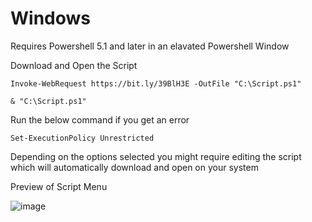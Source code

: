 # Windows

Requires Powershell 5.1 and later in an elavated Powershell Window

Download and Open the Script
```        
Invoke-WebRequest https://bit.ly/39BlH3E -OutFile "C:\Script.ps1"
```
```
& "C:\Script.ps1"
 ```
Run the below command if you get an error
```
Set-ExecutionPolicy Unrestricted
```
Depending on the options selected you might require editing the script which will automatically download and open on your system

Preview of Script Menu

![image](https://user-images.githubusercontent.com/90516190/134969945-5aff1fed-662b-477e-ab31-db6eb78add88.png)

